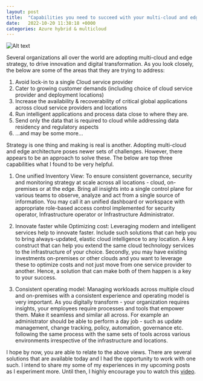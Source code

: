 ```yaml
---
layout: post
title:  "Capabilities you need to succeed with your multi-cloud and edge strategy"
date:   2022-10-20 11:38:18 +0000
categories: Azure hybrid & multicloud
---
```


![Alt text](/kloudxplore/images/multicloudimg0001.jpg)

Several organizations all over the world are adopting multi-cloud and edge strategy, to drive innovation and digital transformation. As you look closely, the below are some of the areas that they are trying to address:

1.  Avoid lock-in to a single Cloud service provider
2. Cater to growing customer demands (including choice of cloud service provider and deployment locations)
3. Increase the availability & recoverability of critical global applications across cloud service providers and locations
4. Run intelligent applications and process data close to where they are.
5. Send only the data that is required to cloud while addressing data residency and regulatory aspects
6. …and may be some more…

Strategy is one thing and making is real is another. Adopting multi-cloud and edge architecture poses newer sets of challenges. However, there appears to be an approach to solve these. The below are top three capabilities what I found to be very helpful.

1. One unified Inventory View: To ensure consistent governance, security and monitoring strategy at scale across all locations - cloud, on-premises or at the edge. Bring all insights into a single control plane for various teams to observe, analyze and act from a single source of information. You may call it an unified dashboard or workspace with appropriate role-based access control implemented for security operator, Infrastructure operator or Infrastructure Administrator.

2.  Innovate faster while Optimizing cost: Leveraging modern and intelligent services help to innovate faster. Include such solutions that can help you to bring always-updated, elastic cloud intelligence to any location. A key construct that can help you extend the same cloud technology services to the infrastructure of your choice. Secondly, you may have existing investments on-premises or other clouds and you want to leverage these to optimize costs and not just move from one service provider to another. Hence, a solution that can make both of them happen is a key to your success.

3.  Consistent operating model:  Managing workloads across multiple cloud and on-premises with a consistent experience and operating model is very important. As you digitally transform - your organization requires insights, your employees require processes and tools that empower them. Make it seamless and similar all across. For example an administrator should be able to perform a day job - such as update management, change tracking, policy, automation, governance etc. following the same process with the same sets of tools across various environments irrespective of the infrastructure and locations.

I hope by now, you are able to relate to the above views. There are several solutions that are available today and I had the opportunity to work with one such. I intend to share my some of my experiences in my upcoming posts as I experiment more. Until then, I highly encourage you to watch this [video](https://youtu.be/iuqbVfCchUI).
